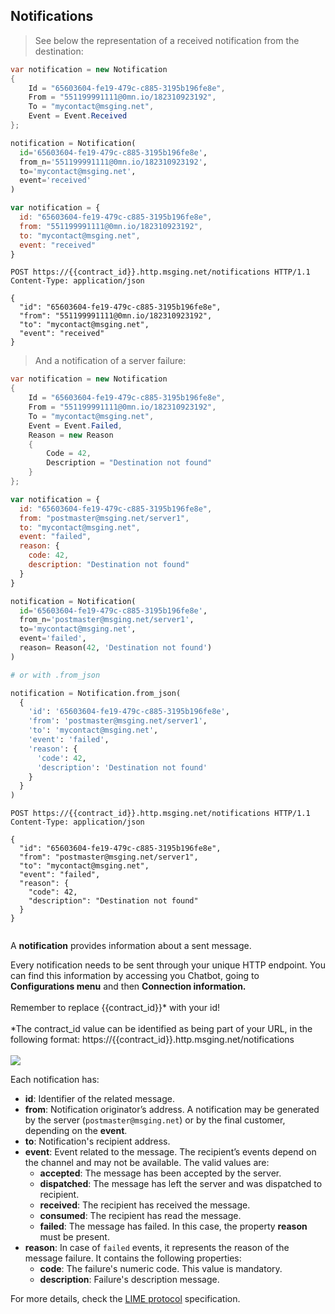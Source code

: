 ## Notifications

> See below the representation of a received notification from the destination:

```csharp
var notification = new Notification
{
    Id = "65603604-fe19-479c-c885-3195b196fe8e",
    From = "551199991111@0mn.io/182310923192",
    To = "mycontact@msging.net",
    Event = Event.Received
};
```

```python
notification = Notification(
  id='65603604-fe19-479c-c885-3195b196fe8e',
  from_n='551199991111@0mn.io/182310923192',
  to='mycontact@msging.net',
  event='received'
)
```

```javascript
var notification = {
  id: "65603604-fe19-479c-c885-3195b196fe8e",
  from: "551199991111@0mn.io/182310923192",
  to: "mycontact@msging.net",
  event: "received"
}
```

```http
POST https://{{contract_id}}.http.msging.net/notifications HTTP/1.1
Content-Type: application/json

{
  "id": "65603604-fe19-479c-c885-3195b196fe8e",
  "from": "551199991111@0mn.io/182310923192",
  "to": "mycontact@msging.net",
  "event": "received"
}
```

> And a notification of a server failure:

```csharp
var notification = new Notification
{
    Id = "65603604-fe19-479c-c885-3195b196fe8e",
    From = "551199991111@0mn.io/182310923192",
    To = "mycontact@msging.net",
    Event = Event.Failed,
    Reason = new Reason
    {
        Code = 42,
        Description = "Destination not found"
    }
};
```

```javascript
var notification = {
  id: "65603604-fe19-479c-c885-3195b196fe8e",
  from: "postmaster@msging.net/server1",
  to: "mycontact@msging.net",
  event: "failed",
  reason: {
    code: 42,
    description: "Destination not found"
  }
}
```

```python
notification = Notification(
  id='65603604-fe19-479c-c885-3195b196fe8e',
  from_n='postmaster@msging.net/server1',
  to='mycontact@msging.net',
  event='failed',
  reason= Reason(42, 'Destination not found')
)

# or with .from_json

notification = Notification.from_json(
  {
    'id': '65603604-fe19-479c-c885-3195b196fe8e',
    'from': 'postmaster@msging.net/server1',
    'to': 'mycontact@msging.net',
    'event': 'failed',
    'reason': {
      'code': 42,
      'description': 'Destination not found'
    }
  }
)
```

```http
POST https://{{contract_id}}.http.msging.net/notifications HTTP/1.1
Content-Type: application/json

{
  "id": "65603604-fe19-479c-c885-3195b196fe8e",
  "from": "postmaster@msging.net/server1",
  "to": "mycontact@msging.net",
  "event": "failed",
  "reason": {
    "code": 42,
    "description": "Destination not found"
  }
}
```

```http

```

A **notification** provides information about a sent message.


<aside class="warning"> Every notification needs to be sent through your unique HTTP endpoint. You can find this information by accessing you Chatbot, going to <strong>Configurations menu</strong> and then <strong>Connection information.</strong><br><br>Remember to replace {{contract_id}}* with your id!<br><br>*The contract_id value can be identified as being part of your URL, in the following format:  https://{{contract_id}}.http.msging.net/notifications<br><br><img src="https://www.dropbox.com/s/z3gw0tg4yairh7q/imagem%20docs%202.png?dl=1"></aside>


Each notification has:

- **id**: Identifier of the related message.
- **from**: Notification originator’s address. A notification may be generated by the server (`postmaster@msging.net`) or by the final customer, depending on the **event**.
- **to**: Notification's recipient address. 
- **event**: Event related to the message. The recipient’s events depend on the channel and may not be available. The valid values are: 
  * **accepted**: The message has been accepted by the server.
  * **dispatched**: The message has left the server and was dispatched to recipient.
  * **received**: The recipient has received the message.
  * **consumed**: The recipient has read the message.
  * **failed**: The message has failed. In this case, the property **reason** must be present. 
- **reason**: In case of `failed` events, it represents the reason of the message failure. It contains the following properties:
  * **code**: The failure's numeric code. This value is mandatory.
  * **description**: Failure's description message.

For more details, check the [LIME protocol](http://limeprotocol.org/index.html#notification) specification.
